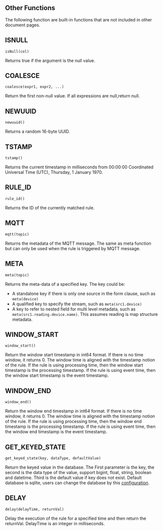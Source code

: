 ## Other Functions

The following function are built-in functions that are not included in other document pages.

## ISNULL

```text
isNull(col)
```

Returns true if the argument is the null value.

## COALESCE

```text
coalesce(expr1, expr2, ...)
```

Return the first non-null value. If all expressions are null,return null.

## NEWUUID

```text
newuuid()
```

Returns a random 16-byte UUID.

## TSTAMP

```text
tstamp()
```

Returns the current timestamp in milliseconds from 00:00:00 Coordinated Universal Time (UTC), Thursday, 1 January 1970.

## RULE_ID

```text
rule_id()
```

Returns the ID of the currently matched rule.

## MQTT

```text
mqtt(topic)
```

Returns the metadata of the MQTT message. The same as meta function but can only be used when the rule is triggered by
MQTT message.

## META

```text
meta(topic)
```

Returns the meta-data of a specified key. The key could be:

- A standalone key if there is only one source in the form clause, such as `meta(device)`
- A qualified key to specify the stream, such as `meta(src1.device)`
- A key to refer to nested field for multi level metadata, such as `meta(src1.reading.device.name)`. This assumes
  reading is map structure metadata.

## WINDOW_START

```text
window_start()
```

Return the window start timestamp in int64 format. If there is no time window, it returns 0. The window time is aligned
with the timestamp notion of the rule. If the rule is using processing time, then the window start timestamp is the
processing timestamp. If the rule is using event time, then the window start timestamp is the event timestamp.

## WINDOW_END

```text
window_end()
```

Return the window end timestamp in int64 format. If there is no time window, it returns 0. The window time is aligned
with the timestamp notion of the rule. If the rule is using processing time, then the window end timestamp is the
processing timestamp. If the rule is using event time, then the window end timestamp is the event timestamp.

## GET_KEYED_STATE

```text
get_keyed_state(key, dataType, defaultValue)
```

Return the keyed value in the database. The First parameter is the key, the second is the data type of the value,
support bigint, float, string, boolean and datetime. Third is the default value if key does not exist. Default database
is sqlite, users can change the database by
this [configuration](../../configuration/global_configurations.md#external-state).

## DELAY

```text
delay(delayTime, returnVal)
```

Delay the execution of the rule for a specified time and then return the returnVal. DelayTime is an integer in
milliseconds.
